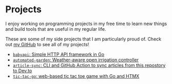 # Projects

I enjoy working on programming projects in my free time to learn new things and build tools that are useful in my regular life.

These are some of my side projects that I am particularly proud of. Check out [my GitHub](https://github.com/calvinmclean) to see all of my projects!

* [`babyapi`: Simple HTTP API framework in Go](projects/babyapi.md)
* [`automated-garden`: Weather-aware open irrigation controller](projects/automated_garden.md)
* [`article-sync`: CLI and GitHub Action to sync articles from this repostory to Dev.to](projects/article_sync.md)
* [`tic-tac-go`: web-based tic tac toe game with Go and HTMX](projects/tic_tac_go.md)
